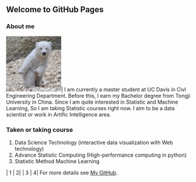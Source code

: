 ## Welcome to GitHub Pages


### About me
<img src="bear.jpg" alt="GitHub" title="GitHub,Social Coding" width="150" height="150" />|
I am currently a master student at UC Davis in Civl Engineering Department. Before this, I earn my Bachelor degree from Tongji University in China.
Since I am quite interested in Statistic and Machine Learning, So
I am taking Statistic courses right now. I aim to be a data scientist
or work in Artific Intelligence area.

### Taken or taking course

1. Data Science Technology (interactive data visualization with Web technology)
2. Advance Statistic Computing (High-performance computing in python)
3. Statistic Method Machine Learning

| 1 | 2|
| 3 | 4|
For more details see [My GitHub](https://github.com/wzxiong).
